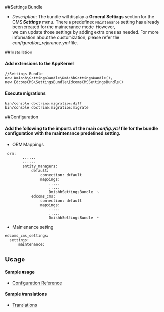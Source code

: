 ##Settings Bundle 
- *Description*: The bundle will display a **General Settings** section for the CMS ***Settings*** menu. 
There a predefined `Maintenance` setting has already been created for the maintenance mode. However,  
we can update those settings by adding extra ones as needed. For more information about the customization, 
please refer the *configuration_reference.yml* file.

##Installation 
#### Add extensions to the AppKernel

```
//Settings Bundle
new Dmishh\SettingsBundle\DmishhSettingsBundle(),
new EdcomsCMS\SettingsBundle\EdcomsCMSSettingsBundle()
``` 

#### Execute migrations
```
bin/console doctrine:migration:diff
bin/console doctrine:migration:migrate
```

##Configuration
#### Add the following to the imports of the main *config.yml* file for the bundle configuration with the maintenance predefined setting.  
- ORM Mappings
```
 orm:
        ......
        ......
        entity_managers:
            default:
                connection: default
                mappings:
                    .....
                    .....
                    DmishhSettingsBundle: ~
            edcoms_cms:
                connection: default
                mappings:
                    .....
                    .....
                    DmishhSettingsBundle: ~
```
- Maintenance setting
```
edcoms_cms_settings:
  settings:
      maintenance:

```

## Usage 
#### Sample usage
- [Configuration Reference][1]

[1]:  Resources/doc/configuration_reference.md

#### Sample translations
- [Translations][1]

[1]:  Resources/doc/translations.md